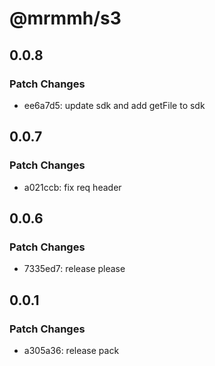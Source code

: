 # @mrmmh/s3

## 0.0.8

### Patch Changes

- ee6a7d5: update sdk and add getFile to sdk

## 0.0.7

### Patch Changes

- a021ccb: fix req header

## 0.0.6

### Patch Changes

- 7335ed7: release please

## 0.0.1

### Patch Changes

- a305a36: release pack
